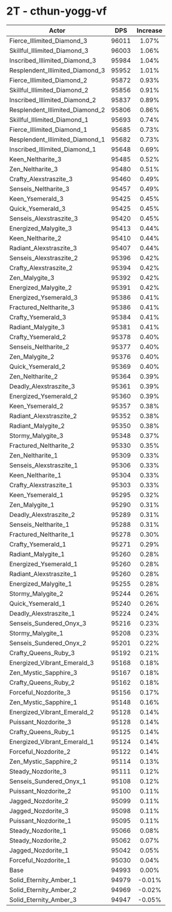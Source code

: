 # 2T - cthun-yogg-vf
| Actor | DPS | Increase |
|---|:---:|:---:|
|Fierce_Illimited_Diamond_3|96011|1.07%|
|Skillful_Illimited_Diamond_3|96003|1.06%|
|Inscribed_Illimited_Diamond_3|95984|1.04%|
|Resplendent_Illimited_Diamond_3|95952|1.01%|
|Fierce_Illimited_Diamond_2|95872|0.93%|
|Skillful_Illimited_Diamond_2|95856|0.91%|
|Inscribed_Illimited_Diamond_2|95837|0.89%|
|Resplendent_Illimited_Diamond_2|95806|0.86%|
|Skillful_Illimited_Diamond_1|95693|0.74%|
|Fierce_Illimited_Diamond_1|95685|0.73%|
|Resplendent_Illimited_Diamond_1|95682|0.73%|
|Inscribed_Illimited_Diamond_1|95648|0.69%|
|Keen_Neltharite_3|95485|0.52%|
|Zen_Neltharite_3|95480|0.51%|
|Crafty_Alexstraszite_3|95460|0.49%|
|Senseis_Neltharite_3|95457|0.49%|
|Keen_Ysemerald_3|95425|0.45%|
|Quick_Ysemerald_3|95425|0.45%|
|Senseis_Alexstraszite_3|95420|0.45%|
|Energized_Malygite_3|95413|0.44%|
|Keen_Neltharite_2|95410|0.44%|
|Radiant_Alexstraszite_3|95407|0.44%|
|Senseis_Alexstraszite_2|95396|0.42%|
|Crafty_Alexstraszite_2|95394|0.42%|
|Zen_Malygite_3|95392|0.42%|
|Energized_Malygite_2|95391|0.42%|
|Energized_Ysemerald_3|95386|0.41%|
|Fractured_Neltharite_3|95386|0.41%|
|Crafty_Ysemerald_3|95384|0.41%|
|Radiant_Malygite_3|95381|0.41%|
|Crafty_Ysemerald_2|95378|0.40%|
|Senseis_Neltharite_2|95377|0.40%|
|Zen_Malygite_2|95376|0.40%|
|Quick_Ysemerald_2|95369|0.40%|
|Zen_Neltharite_2|95364|0.39%|
|Deadly_Alexstraszite_3|95361|0.39%|
|Energized_Ysemerald_2|95360|0.39%|
|Keen_Ysemerald_2|95357|0.38%|
|Radiant_Alexstraszite_2|95352|0.38%|
|Radiant_Malygite_2|95350|0.38%|
|Stormy_Malygite_3|95348|0.37%|
|Fractured_Neltharite_2|95330|0.35%|
|Zen_Neltharite_1|95309|0.33%|
|Senseis_Alexstraszite_1|95306|0.33%|
|Keen_Neltharite_1|95304|0.33%|
|Crafty_Alexstraszite_1|95303|0.33%|
|Keen_Ysemerald_1|95295|0.32%|
|Zen_Malygite_1|95290|0.31%|
|Deadly_Alexstraszite_2|95289|0.31%|
|Senseis_Neltharite_1|95288|0.31%|
|Fractured_Neltharite_1|95278|0.30%|
|Crafty_Ysemerald_1|95271|0.29%|
|Radiant_Malygite_1|95260|0.28%|
|Energized_Ysemerald_1|95260|0.28%|
|Radiant_Alexstraszite_1|95260|0.28%|
|Energized_Malygite_1|95255|0.28%|
|Stormy_Malygite_2|95244|0.26%|
|Quick_Ysemerald_1|95240|0.26%|
|Deadly_Alexstraszite_1|95224|0.24%|
|Senseis_Sundered_Onyx_3|95216|0.23%|
|Stormy_Malygite_1|95208|0.23%|
|Senseis_Sundered_Onyx_2|95201|0.22%|
|Crafty_Queens_Ruby_3|95192|0.21%|
|Energized_Vibrant_Emerald_3|95168|0.18%|
|Zen_Mystic_Sapphire_3|95167|0.18%|
|Crafty_Queens_Ruby_2|95162|0.18%|
|Forceful_Nozdorite_3|95156|0.17%|
|Zen_Mystic_Sapphire_1|95148|0.16%|
|Energized_Vibrant_Emerald_2|95128|0.14%|
|Puissant_Nozdorite_3|95128|0.14%|
|Crafty_Queens_Ruby_1|95125|0.14%|
|Energized_Vibrant_Emerald_1|95124|0.14%|
|Forceful_Nozdorite_2|95122|0.14%|
|Zen_Mystic_Sapphire_2|95114|0.13%|
|Steady_Nozdorite_3|95111|0.12%|
|Senseis_Sundered_Onyx_1|95108|0.12%|
|Puissant_Nozdorite_2|95100|0.11%|
|Jagged_Nozdorite_2|95099|0.11%|
|Jagged_Nozdorite_3|95098|0.11%|
|Puissant_Nozdorite_1|95095|0.11%|
|Steady_Nozdorite_1|95066|0.08%|
|Steady_Nozdorite_2|95062|0.07%|
|Jagged_Nozdorite_1|95042|0.05%|
|Forceful_Nozdorite_1|95030|0.04%|
|Base|94993|0.00%|
|Solid_Eternity_Amber_1|94979|-0.01%|
|Solid_Eternity_Amber_2|94969|-0.02%|
|Solid_Eternity_Amber_3|94947|-0.05%|
